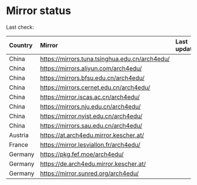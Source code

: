 <script src="./time.js"></script>
# Mirror status
Last check: <script type="text/javascript">localize(1715163645.5401232);</script>

|Country|Mirror|Last update|
|:------|:-----|:----------|
|China|https://mirrors.tuna.tsinghua.edu.cn/arch4edu/|<script type="text/javascript">localize(1715106823);</script>|
|China|https://mirrors.aliyun.com/arch4edu/|<script type="text/javascript">localize(1715106823);</script>|
|China|https://mirrors.bfsu.edu.cn/arch4edu/|<script type="text/javascript">localize(1715106823);</script>|
|China|https://mirrors.cernet.edu.cn/arch4edu/|<script type="text/javascript">localize(1715106823);</script>|
|China|https://mirror.iscas.ac.cn/arch4edu/|<script type="text/javascript">localize(1715106823);</script>|
|China|https://mirrors.nju.edu.cn/arch4edu/|<script type="text/javascript">localize(1715106823);</script>|
|China|https://mirror.nyist.edu.cn/arch4edu/|<script type="text/javascript">localize(1715106823);</script>|
|China|https://mirrors.sau.edu.cn/arch4edu/|<script type="text/javascript">localize(1715106823);</script>|
|Austria|https://at.arch4edu.mirror.kescher.at/|<script type="text/javascript">localize(1715106823);</script>|
|France|https://mirror.lesviallon.fr/arch4edu/|<script type="text/javascript">localize(1715106823);</script>|
|Germany|https://pkg.fef.moe/arch4edu/|<script type="text/javascript">localize(1715106823);</script>|
|Germany|https://de.arch4edu.mirror.kescher.at/|<script type="text/javascript">localize(1715106823);</script>|
|Germany|https://mirror.sunred.org/arch4edu/|<script type="text/javascript">localize(1715106823);</script>|

<script src="./tablefilter/tablefilter.js"></script>
<script src="./table.js"></script>